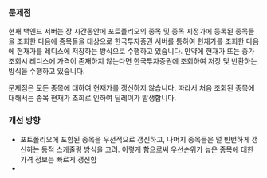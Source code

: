 
### 문제점
현재 백엔드 서버는 장 시간동안에 포트폴리오의 종목 및 종목 지정가에 등록된 종목들을 조회한 다음에 종목들을 대상으로 한국투자증권 서버를 통하여 현재가를 조회한 다음에 현재가를 레디스에 저장하는 방식으로 수행하고 있습니다. 만약에 현재가 또는 종가 조회시 레디스에 가격이 존재하지 않는다면 한국투자증권에 조회하여 저장 및 반환하는 방식을 수행하고 있습니다. 

문제점은 모든 종목에 대하여 현재가를 갱신하지 않습니다. 따라서 처음 조회된 종목에 대해서는 종목 현재가 조회로 인하여 딜레이가 발생합니다.

### 개선 방향
- 포트폴리오에 포함된 종목을 우선적으로 갱신하고, 나머지 종목들은 덜 빈번하게 갱신하는 동적 스케줄링 방식을 고려. 이렇게 함으로써 우선순위가 높은 종목에 대한 가격 정보는 빠르게 갱신함
- 